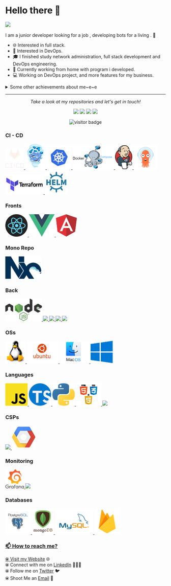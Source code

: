 # Hello there 👋

![](https://github.com/halfrost/halfrost/blob/master/icons/header_.png)

I am a junior developer looking for a job , developing bots for a living . 🌈    

* 🌐   Interested in full stack.
* 🧐   Interested in DevOps.
* 🎓   I finished study network administration, full stack development and DevOps engineering.
* 💼   Currently working from home with program i developed. 
* 💻   Working on DevOps project, and more features for my business.   

<details>
  <summary>Some other achievements about me~e~e</summary>
  <br>
* 🎓   so i have knowledge in the next languages: Javascript, TypeScript, Python, Bash, java, c, powershell, CMD, php. <br>
* 🌐   develop website in React.js, Vue.js, Angular and servers in Node.js. <br>
* 📙   experience with DBs: mongodb, SQL, MySQL, firebase (Realtime Database, Storage), localStorage <br> 
* 💻   familiar with : Docker (docker-compose), Kubernetes, Wsl, VMWare, Hyper-V, Jenkins, Artifactory, teraform, fluxcd, Azure, AWS, GCP. <br>

 ### Badges :
<p align="center">
     
<a target="_blank" href= "https://www.youracclaim.com/badges/c00a5e80-f06a-4ba0-b7c3-7a6c07be0abc/linked_in_profile"><img src="https://raw.githubusercontent.com/morbargig/morbargig/master/assets/MCSA.png" height="100" width="100"/></a>
<a target="_blank" href= "https://drive.google.com/file/d/1pkcClx2aDqbIUsBzxPDHZTCiA8WWlv_9/view"><img src="https://raw.githubusercontent.com/morbargig/morbargig/master/assets/pcap.png" height="100" width="100"/></a>
  <a target="_blank" href= "https://drive.google.com/file/d/199HQP_NtajjCiLko58k48mdEdDrZeSQK/view?usp=sharing"><img src="https://raw.githubusercontent.com/morbargig/morbargig/master/assets/elevation.png" height="100" width="100"/></a>
  <a target="_blank" href= "https://drive.google.com/file/d/18GyKpU6piWjgX_PbKrolxz2unCOP7_WW/view"><img src="https://raw.githubusercontent.com/morbargig/morbargig/master/assets/develeap.png" height="100" width="100"/></a>
  <a target="_blank" href= "https://drive.google.com/file/d/1xwXPRGjkPcbVYjtik8-QOlEBMfIKXgI1/view?usp=sharing"><img src="https://raw.githubusercontent.com/morbargig/morbargig/master/assets/8200.png" height="100" width="100"/></a>  <a target="_blank" href= "https://drive.google.com/file/d/1thrp2bcNtWselDykjPi6ARqxmrFKP8_t/view?usp=sharing"><img src="https://raw.githubusercontent.com/morbargig/morbargig/master/assets/John-Bryce.png" height="100" width="100"/></a>
</p>


<p align="center">
<img align="center" src="https://github-readme-stats.vercel.app/api/top-langs/?username=morbargig&hide_langs_below=1&theme=default&line_height=27&layout=compact" height="200" width="400" />
<img align="center" src="https://github-readme-stats.vercel.app/api?username=morbargig&show_icons=true&count_private=true&include_all_commits=true&line_height=31.5" alt="halfrost's Github Stats" height="200" width="400" />
<img align="center" src="https://github-profile-trophy.vercel.app/?username=morbargig&column=7" alt="halfrost's Github Trophy" width="800" />
</p>

</details>
  
<hr>
<p align="center">
  <i>Take a look at my repositories and let's get in touch!</i>

<p align="center">
<a href= "https://api.whatsapp.com/send?l=en&phone=972528612379&text=Can%20we%20set%20an%20appointment?%20"><img src="https://img.icons8.com/material-sharp/24/000000/whatsapp.png"/></a>
<a href= "https://www.linkedin.com/in/mor-bargig-744854182/"><img src="https://img.icons8.com/material-rounded/24/000000/linkedin.png"/></a>
<a href= "https://twitter.com/bargigmor"><img src="https://img.icons8.com/material-sharp/24/000000/twitter.png"/></a>
<a href= "https://mor-bargig-cv.herokuapp.com"><img src="https://img.icons8.com/material-sharp/24/000000/parse-from-clipboard.png"/></a>
</p>


<p  align="center">
<img src="https://visitor-badge.laobi.icu/badge?page_id=morbargig.morbargig" alt="visitor badge"/>       
</p>



 ### CI - CD

 <p float="left">
  <a href="https://docs.gitlab.com/ee/ci/" target="_blank" >
    <img src="https://raw.githubusercontent.com/morbargig/morbargig/master/assets/cicd.gif"  height="65" />
  </a>
  <a href="https://www.docker.com/" target="_blank" >
    <img src="https://raw.githubusercontent.com/morbargig/morbargig/master/assets/docker.gif"  height="80" /> 
  </a>
  <a href="https://kubernetes.io/" target="_blank" >
    <img src="https://raw.githubusercontent.com/morbargig/morbargig/master/assets/k8s.gif"  height="75" />
  </a>
    <a href="https://docs.docker.com/compose/" target="_blank" >
    <img src="https://raw.githubusercontent.com/morbargig/morbargig/master/assets/docker-compose.png"  height="75" />
  </a>
    <a href="https://www.jenkins.io/" target="_blank" >
    <img src="https://raw.githubusercontent.com/morbargig/morbargig/master/assets/Jenkins.png"  height="75" />
  </a>
    <a href="https://argo-cd.readthedocs.io/" target="_blank" >
    <img src="https://raw.githubusercontent.com/morbargig/morbargig/master/assets/Argo-CD.webp"  height="75" />
  </a>
  <a href="https://www.terraform.io/" target="_blank" >
    <img src="https://raw.githubusercontent.com/morbargig/morbargig/master/assets/terraform.gif" width="120" />
  </a>
    <a href="https://helm.sh/" target="_blank" >
    <img src="https://raw.githubusercontent.com/morbargig/morbargig/master/assets/helm.gif"  height="75" />
  </a>
 </p>

 ### Fronts
 <p float="left">
  <a href="https://reactjs.org/" target="_blank" >
    <img src="https://raw.githubusercontent.com/morbargig/morbargig/master/assets/React.png" height="70" />
  </a>
  <a href="https://vuejs.org/" target="_blank" >
    <img src="https://raw.githubusercontent.com/morbargig/morbargig/master/assets/Vue.js.png" height="70" />
  </a>
    <a href="https://vuejs.org/" target="_blank" >
    <img src="https://raw.githubusercontent.com/morbargig/morbargig/master/assets/angular.png" height="70" />
  </a>
  </p>

  ### Mono Repo
   <p float="left">
  <a href="https://nodejs.org/" target="_blank" >
    <img src="https://raw.githubusercontent.com/morbargig/morbargig/master/assets/nx.png" height="70" />
  </a>
  </p>

  ### Back
  <p float="left">
    <a href="https://nodejs.org/" target="_blank" >
      <img src="https://raw.githubusercontent.com/morbargig/morbargig/master/assets/Node.js.png" height="70" />
    </a>
    <a href="https://expressjs.com/" target="_blank" >
      <img src="https://user-images.githubusercontent.com/51287453/182684545-3f83d970-abd1-4784-8e92-d5cbc4fabff7.png" height="70" />
    </a>
    <a href="https://nestjs.com/" target="_blank" >
      <img src="https://user-images.githubusercontent.com/51287453/182683675-97500816-2b99-45c4-8da0-21a079513d02.png" height="70" />
    </a>
    <a href="https://dotnet.microsoft.com/" target="_blank" >
      <img src="https://user-images.githubusercontent.com/51287453/182686356-2e44a02d-a79c-4b29-a5fa-70195e9305de.png" height="70" />
    </a>
  </a>
    <a href="https://docs.aws.amazon.com/lambda/latest/dg/welcome.html" target="_blank" >
    <img src="https://user-images.githubusercontent.com/51287453/182688724-a4c00646-116e-4a30-8f64-ce8ac68d46de.png" height="80" />
  </a>
  </p>

 ### OSs

 <p float="left">
   <a href="https://www.linux.org/" target="_blank" >
    <img src="https://raw.githubusercontent.com/morbargig/morbargig/master/assets/linux.png" height="70" />
  </a>
  <a href="https://www.ubuntu.com/" target="_blank" >
    <img src="https://raw.githubusercontent.com/morbargig/morbargig/master/assets/ubuntu.gif" height="70" />
  </a>
  <a href="https://www.apple.com/mac/" target="_blank" >
    <img src="https://raw.githubusercontent.com/morbargig/morbargig/master/assets/mac.png" height="70" />
  </a>
  <a href="https://www.microsoft.com/" target="_blank" >
    <img src="https://raw.githubusercontent.com/morbargig/morbargig/master/assets/windows.png" height="70" />
  </a>
  </p>
  

 ### Languages

 <p float="left">
    <a href="https://www.javascript.com/" target="_blank" >
    <img src="https://raw.githubusercontent.com/morbargig/morbargig/master/assets/js.png" height="70" />
  </a>
   <a href="https://www.w3.org/wiki/The_web_standards_model_-_HTML_CSS_and_JavaScript" target="_blank" >
    <img src="https://raw.githubusercontent.com/morbargig/morbargig/master/assets/TypeScript.png" height="70" />
  </a>
    <a href="https://www.javascript.com/" target="_blank" >
    <img src="https://raw.githubusercontent.com/morbargig/morbargig/master/assets/python.png" height="70" />
  </a>
   <a href="https://www.w3.org/wiki/The_web_standards_model_-_HTML_CSS_and_JavaScript" target="_blank" >
    <img src="https://raw.githubusercontent.com/morbargig/morbargig/master/assets/html-css-js.png" height="70" />
  </a>
   <a href="https://docs.microsoft.com/en-us/dotnet/csharp/" target="_blank" >
    <img src="https://user-images.githubusercontent.com/51287453/182688175-f4c21126-1f90-4567-adbd-9c8e469949b0.png" height="70" />
  </a>
</p>

### CSPs
  
 <p float="left">
  <a href="https://aws.amazon.com/" target="_blank" >
    <img src="https://user-images.githubusercontent.com/51287453/182684947-3151d9bd-f713-43ad-a2cb-0b57b958fa4f.png"  height="75" />
  </a>
  <a href="https://cloud.google.com/" target="_blank" >
    <img src="https://raw.githubusercontent.com/morbargig/morbargig/master/assets/gcp.png"  height="75" />
  </a>
 </p>
  
### Monitoring
  
<p float="left">
  <a href="https://grafana.com/" target="_blank" >
    <img src="https://raw.githubusercontent.com/morbargig/morbargig/master/assets/grafana.gif" height="60" />
  </a>
  <a href="https://www.elastic.co/" target="_blank" >
    <img src="https://user-images.githubusercontent.com/51287453/182686670-45d3adcd-a87a-4c8f-894e-ad8503ee959d.png" height="60" />
  </a>
</p>

### Databases
  
 <p float="left">
  <a href="https://www.postgresql.org/" target="_blank" >
    <img src="https://raw.githubusercontent.com/morbargig/morbargig/master/assets/postgresql.gif" height="80" />
  </a>
  <a href="https://www.mongodb.com/" target="_blank" >
    <img src="https://raw.githubusercontent.com/morbargig/morbargig/master/assets/mongo.gif" height="80" />
  </a>
    <a href="https://www.mysql.com/" target="_blank" >
    <img src="https://raw.githubusercontent.com/morbargig/morbargig/master/assets/MySql.png" height="80" />
  </a>
  </a>
    <a href="https://firebase.google.com/" target="_blank" >
    <img src="https://raw.githubusercontent.com/morbargig/morbargig/master/assets/firebase.png" height="80" />
</p>


### 📫 How to reach me? 

  ⦿ Visit my [Website](https://morbargig.github.io/) 🌐 <br>
  ⦿ Connect with me on [LinkedIn](https://www.linkedin.com/in/mor-bargig-744854182/) 👨🏻‍💻 <br>
  ⦿ Follow me on [Twitter](https://twitter.com/bargigmor) 🐦 <br>
  ⦿ Shoot Me an [Email](mailto:morbargig@gmail.com) 💌 <br>

